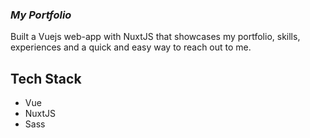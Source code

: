 ### _My Portfolio_


Built a Vuejs web-app with NuxtJS that showcases my portfolio, skills, experiences and a quick and easy way to reach out to me.


## Tech Stack

- Vue
- NuxtJS
- Sass


